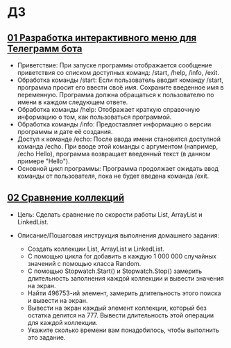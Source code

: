 # ДЗ
## [01 Разработка интерактивного меню для Телеграмм бота ](https://github.com/IlyaGall/C-/blob/main/%D0%94%D0%97/01%20homeWork/homeWork01Operatots/Program.cs)
* Приветствие: При запуске программы отображается сообщение приветствия со списком доступных команд: /start, /help, /info, /exit.
* Обработка команды /start: Если пользователь вводит команду /start, программа просит его ввести своё имя. Сохраните введенное имя в переменную. Программа должна обращаться к пользователю по имени в каждом следующем ответе.
* Обработка команды /help: Отображает краткую справочную информацию о том, как пользоваться программой.
* Обработка команды /info: Предоставляет информацию о версии программы и дате её создания.
* Доступ к команде /echo: После ввода имени становится доступной команда /echo. При вводе этой команды с аргументом (например, /echo Hello), программа возвращает введенный текст (в данном примере "Hello").
* Основной цикл программы: Программа продолжает ожидать ввод команды от пользователя, пока не будет введена команда /exit.

## [02 Сравнение коллекций]()


* Цель:
Сделать сравнение по скорости работы List, ArrayList и LinkedList.


* Описание/Пошаговая инструкция выполнения домашнего задания:
    * Создать коллекции List, ArrayList и LinkedList.
    * С помощью цикла for добавить в каждую 1 000 000 случайных значений с помощью класса Random.
    * С помощью Stopwatch.Start() и Stopwatch.Stop() замерить длительность заполнения каждой коллекции и вывести значения на экран.
    * Найти 496753-ий элемент, замерить длительность этого поиска и вывести на экран.
    * Вывести на экран каждый элемент коллекции, который без остатка делится на 777. Вывести длительность этой операции для каждой коллекции.
    * Укажите сколько времени вам понадобилось, чтобы выполнить это задание.